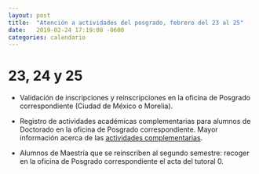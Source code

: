 ```yaml
---
layout: post
title:  "Atención a actividades del posgrado, febrero del 23 al 25"
date:   2019-02-24 17:19:08 -0600
categories: calendario
---
```


# 23, 24 y 25

 - Validación de inscripciones y reinscripciones en la oficina de Posgrado correspondiente (Ciudad de México o Morelia).

 - Registro de actividades académicas complementarias para alumnos de Doctorado en la oficina de Posgrado correspondiente. Mayor información acerca de las [actividades complementarias](/doctorado/actividades).
 
 - Alumnos de Maestría que se reinscriben al segundo semestre: recoger en la oficina de Posgrado correspondiente el acta del tutoral 0.
